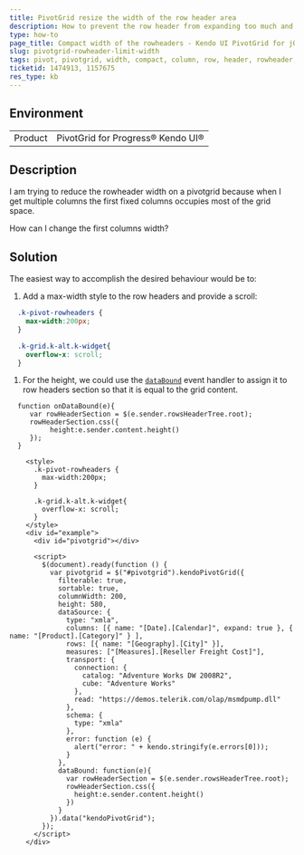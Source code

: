 ```yaml
---
title: PivotGrid resize the width of the row header area
description: How to prevent the row header from expanding too much and taking up space in the Kendo UI PivotGrid
type: how-to
page_title: Compact width of the rowheaders - Kendo UI PivotGrid for jQuery
slug: pivotgrid-rowheader-limit-width
tags: pivot, pivotgrid, width, compact, column, row, header, rowheader, limit, resize, reduce
ticketid: 1474913, 1157675
res_type: kb
---
```


## Environment
<table>
	<tbody>
		<tr>
			<td>Product</td>
			<td>PivotGrid for Progress® Kendo UI®</td>
		</tr>
	</tbody>
</table>


## Description

I am trying to reduce the rowheader width on a pivotgrid because when I get multiple columns the first fixed columns occupies most of the grid space.

How can I change the first columns width?

## Solution

The easiest way to accomplish the desired behaviour would be to:

1. Add a max-width style to the row headers and provide a scroll:
  ```css
    .k-pivot-rowheaders {
      max-width:200px;
    }

    .k-grid.k-alt.k-widget{
      overflow-x: scroll;
    } 
  ```
1. For the height, we could use the [`dataBound`](/api/javascript/ui/pivotgrid/events/databound) event handler to assign it to row headers section so that it is equal to the grid content.

```
  function onDataBound(e){
     var rowHeaderSection = $(e.sender.rowsHeaderTree.root);
     rowHeaderSection.css({
          height:e.sender.content.height()
     });
  }
```

```dojo
    <style>
      .k-pivot-rowheaders {
        max-width:200px;
      }

      .k-grid.k-alt.k-widget{
        overflow-x: scroll;
      } 
    </style>
    <div id="example">
      <div id="pivotgrid"></div>

      <script>
        $(document).ready(function () {
          var pivotgrid = $("#pivotgrid").kendoPivotGrid({
            filterable: true,
            sortable: true,
            columnWidth: 200,
            height: 580,
            dataSource: {
              type: "xmla",
              columns: [{ name: "[Date].[Calendar]", expand: true }, { name: "[Product].[Category]" } ],
              rows: [{ name: "[Geography].[City]" }],
              measures: ["[Measures].[Reseller Freight Cost]"],
              transport: {
                connection: {
                  catalog: "Adventure Works DW 2008R2",
                  cube: "Adventure Works"
                },
                read: "https://demos.telerik.com/olap/msmdpump.dll"
              },
              schema: {
                type: "xmla"
              },
              error: function (e) {
                alert("error: " + kendo.stringify(e.errors[0]));
              }
            },
            dataBound: function(e){
              var rowHeaderSection = $(e.sender.rowsHeaderTree.root);
              rowHeaderSection.css({
                height:e.sender.content.height()
              })
            }
          }).data("kendoPivotGrid");
        });
      </script>
    </div>
``` 
